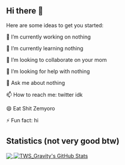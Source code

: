 ## Hi there 👋
Here are some ideas to get you started:

🔭 I’m currently working on nothing

🌱 I’m currently learning nothing

👯 I’m looking to collaborate on your mom

🤔 I’m looking for help with nothing

💬 Ask me about nothing

📫 How to reach me: twitter idk

😄 Eat Shit Zemyoro

⚡ Fun fact: hi

## Statistics (not very good btw)
<a href="#stats">
  <img align="center" src="https://github-readme-stats.vercel.app/api/top-langs/?username=TWSGravity&hide=Makefile&theme=react">
</a>
<a href="#stats">
  <img align="center" src="https://github-readme-stats.vercel.app/api?username=TWSGravity&show_icons=true&line_height=33.5&count_private=true&theme=react" alt="TWS_Gravity's GitHub Stats">
</a>
